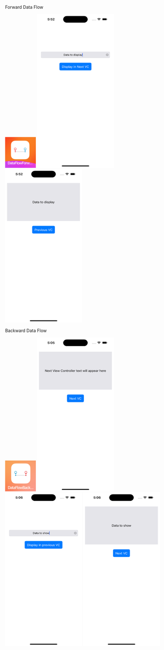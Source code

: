 Forward Data Flow  

<img src="https://github.com/zeeshan2k2/Swift-Data-Flow/blob/main/Data%20Flow%20Forward%20-%20Direct%20Property%20Assignment/DF%20forward%20-%20app%20icon.png" width="100" height="100">
<img src="https://github.com/zeeshan2k2/Swift-Data-Flow/blob/main/Data%20Flow%20Forward%20-%20Direct%20Property%20Assignment/DF%20-%20main%20page.png" width="250" height="500">
<img src="https://github.com/zeeshan2k2/Swift-Data-Flow/blob/main/Data%20Flow%20Forward%20-%20Direct%20Property%20Assignment/DF%20-%201.png" width="250" height="500">


Backward Data Flow

<img src="https://github.com/zeeshan2k2/Swift-Data-Flow/blob/main/Data%20Flow%20Backward/Data%20Flow%20backward%20-%20appicon.png" width="100" height="100">
<img src="https://github.com/zeeshan2k2/Data-Flow/blob/main/Data%20Flow%20Backward/DF%20-%20main.png" width="250" height="500">
<img src="https://github.com/zeeshan2k2/Data-Flow/blob/main/Data%20Flow%20Backward/DF%20-%201.png" width="250" height="500">
<img src="https://github.com/zeeshan2k2/Data-Flow/blob/main/Data%20Flow%20Backward/DF%20-%202.png" width="250" height="500">
